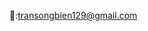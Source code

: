  📧:transongbien129@gmail.com

<!---
FnSongBien/FnSongBien is a ✨ special ✨ repository because its `README.md` (this file) appears on your GitHub profile.
You can click the Preview link to take a look at your changes.
--->
